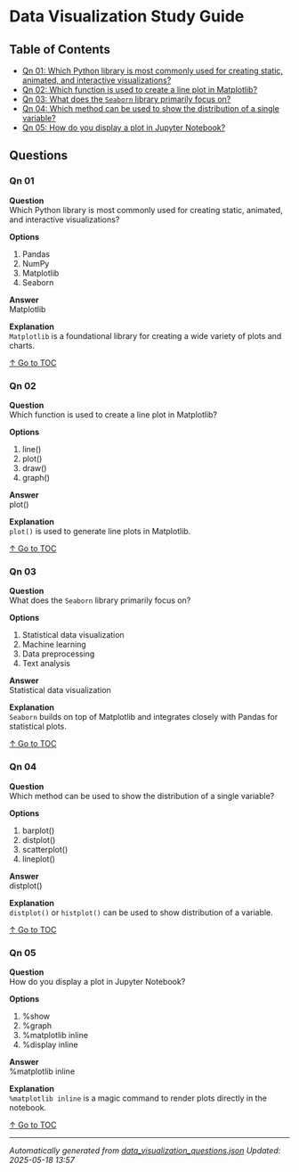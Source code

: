 # Data Visualization Study Guide <a id="toc"></a>

## Table of Contents
- [Qn 01: Which Python library is most commonly used for creating static, animated, and interactive visualizations?](#q01)  
- [Qn 02: Which function is used to create a line plot in Matplotlib?](#q02)  
- [Qn 03: What does the `Seaborn` library primarily focus on?](#q03)  
- [Qn 04: Which method can be used to show the distribution of a single variable?](#q04)  
- [Qn 05: How do you display a plot in Jupyter Notebook?](#q05)

## Questions
### <a id="q01"></a> Qn 01

**Question**  
Which Python library is most commonly used for creating static, animated, and interactive visualizations?

**Options**  

1. Pandas  
2. NumPy  
3. Matplotlib  
4. Seaborn  

**Answer**  
Matplotlib

**Explanation**  
`Matplotlib` is a foundational library for creating a wide variety of plots and
  charts.

[↑ Go to TOC](#toc)


### <a id="q02"></a> Qn 02

**Question**  
Which function is used to create a line plot in Matplotlib?

**Options**  

1. line()  
2. plot()  
3. draw()  
4. graph()  

**Answer**  
plot()

**Explanation**  
`plot()` is used to generate line plots in Matplotlib.

[↑ Go to TOC](#toc)


### <a id="q03"></a> Qn 03

**Question**  
What does the `Seaborn` library primarily focus on?

**Options**  

1. Statistical data visualization  
2. Machine learning  
3. Data preprocessing  
4. Text analysis  

**Answer**  
Statistical data visualization

**Explanation**  
`Seaborn` builds on top of Matplotlib and integrates closely with Pandas for
  statistical plots.

[↑ Go to TOC](#toc)


### <a id="q04"></a> Qn 04

**Question**  
Which method can be used to show the distribution of a single variable?

**Options**  

1. barplot()  
2. distplot()  
3. scatterplot()  
4. lineplot()  

**Answer**  
distplot()

**Explanation**  
`distplot()` or `histplot()` can be used to show distribution of a variable.

[↑ Go to TOC](#toc)


### <a id="q05"></a> Qn 05

**Question**  
How do you display a plot in Jupyter Notebook?

**Options**  

1. %show  
2. %graph  
3. %matplotlib inline  
4. %display inline  

**Answer**  
%matplotlib inline

**Explanation**  
`%matplotlib inline` is a magic command to render plots directly in the
  notebook.

[↑ Go to TOC](#toc)


---

*Automatically generated from [data_visualization_questions.json](data_visualization_questions.json)*
*Updated: 2025-05-18 13:57*
